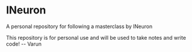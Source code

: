 # INeuron
A personal repository for following a masterclass by INeuron

This repository is for personal use and will be used to take notes and write code!
-- Varun
